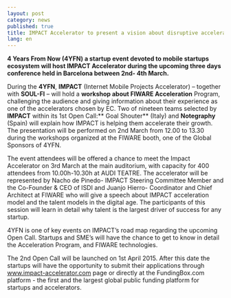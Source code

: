 ```yaml
---
layout: post
category: news
published: true
title: IMPACT Accelerator to present a vision about disruptive acceleration at 4YFN conference
lang: en
---
```


**4 Years From Now (4YFN) a startup event devoted to mobile startups ecosystem will host IMPACT Accelerator during the upcoming three days conference held in Barcelona between 2nd- 4th March.**

During the **4YFN**, **IMPACT** (Internet Mobile Projects Accelerator) – together with **SOUL-FI** – will hold a **workshop about FIWARE Acceleration** Program, challenging the audience and giving information about their experience as one of the accelerators chosen by EC. 
Two of nineteen teams selected by **IMPACT** within its 1st Open Call:** Goal Shouter** (Italy) and **Notegraphy** (Spain) will explain how IMPACT is helping them accelerate their growth.
The presentation will be performed on 2nd March from 12.00 to 13.30 during the workshops organized at the FIWARE booth, one of the Global Sponsors of 4YFN.

The event attendees will be offered a chance to meet the Impact Accelerator on 3rd March at the main auditorium, with capacity for 400 attendees from 10.00h-10.30h at AUDI TEATRE. The accelerator will be represented by Nacho de Pinedo- IMPACT Steering Committee Member and the Co-Founder & CEO of ISDI and Juanjo Hierro- Coordinator and Chief Architect at FIWARE who will give a speech about IMPACT acceleration model and the talent models in the digital age.
The participants of this session will learn in detail why talent is the largest driver of success for any startup.

4YFN is one of key events on IMPACT’s road map regarding the upcoming  Open Call. Startups and SME’s will have the chance to get to know in detail the Acceleration Program, and FIWARE technologies. 

The 2nd Open Call will be launched on 1st April 2015. After this date the startups will have the opportunity to submit their applications through www.impact-accelerator.com page or directly at the FundingBox.com platform - the first and the largest global public funding platform for startups and accelerators.